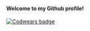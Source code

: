 #### Welcome to my Github profile!

[![Codwears badge](https://www.codewars.com/users/VmNjord/badges/large)](https://www.codewars.com/users/VmNjord)

